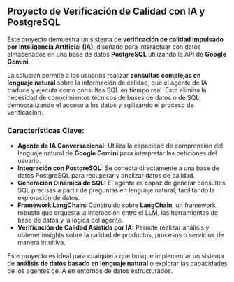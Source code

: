 
## Proyecto de Verificación de Calidad con IA y PostgreSQL

Este proyecto demuestra un sistema de **verificación de calidad impulsado por Inteligencia Artificial (IA)**, diseñado para interactuar con datos almacenados en una base de datos **PostgreSQL** utilizando la API de **Google Gemini**.

La solución permite a los usuarios realizar **consultas complejas en lenguaje natural** sobre la información de calidad, que el agente de IA traduce y ejecuta como consultas SQL en tiempo real. Esto elimina la necesidad de conocimientos técnicos de bases de datos o de SQL, democratizando el acceso a los datos y agilizando el proceso de verificación.

### Características Clave:

* **Agente de IA Conversacional:** Utiliza la capacidad de comprensión del lenguaje natural de **Google Gemini** para interpretar las peticiones del usuario.
* **Integración con PostgreSQL:** Se conecta directamente a una base de datos PostgreSQL para recuperar y analizar datos de calidad.
* **Generación Dinámica de SQL:** El agente es capaz de generar consultas SQL precisas a partir de preguntas en lenguaje natural, facilitando la exploración de datos.
* **Framework LangChain:** Construido sobre **LangChain**, un framework robusto que orquesta la interacción entre el LLM, las herramientas de base de datos y la lógica del agente.
* **Verificación de Calidad Asistida por IA:** Permite realizar análisis y obtener insights sobre la calidad de productos, procesos o servicios de manera intuitiva.

Este proyecto es ideal para cualquiera que busque implementar un sistema de **análisis de datos basado en lenguaje natural** o explorar las capacidades de los agentes de IA en entornos de datos estructurados.


